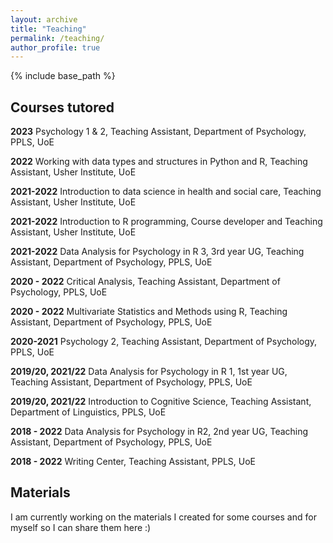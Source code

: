 ```yaml
---
layout: archive
title: "Teaching"
permalink: /teaching/
author_profile: true
---
```


{% include base_path %}


## Courses tutored

**2023** Psychology 1 & 2, Teaching Assistant, Department of Psychology, PPLS, UoE

**2022** Working with data types and structures in Python and R, Teaching Assistant, Usher Institute, UoE

**2021-2022** Introduction to data science in health and social care, Teaching Assistant, Usher Institute, UoE

**2021-2022** Introduction to R programming, Course developer and Teaching Assistant, Usher Institute, UoE

**2021-2022** Data Analysis for Psychology in R 3, 3rd year UG, Teaching Assistant, Department of Psychology, PPLS, UoE

**2020 - 2022** Critical Analysis, Teaching Assistant, Department of Psychology, PPLS, UoE

**2020 - 2022** Multivariate Statistics and Methods using R, Teaching Assistant, Department of Psychology, PPLS, UoE

**2020-2021** Psychology 2, Teaching Assistant, Department of Psychology, PPLS, UoE

**2019/20, 2021/22** Data Analysis for Psychology in R 1, 1st year UG, Teaching Assistant, Department of Psychology, PPLS, UoE

**2019/20, 2021/22** Introduction to Cognitive Science, Teaching Assistant, Department of Linguistics, PPLS, UoE

**2018 - 2022** Data Analysis for Psychology in R2, 2nd year UG, Teaching Assistant, Department of Psychology, PPLS, UoE

**2018 - 2022** Writing Center, Teaching Assistant,  PPLS, UoE

## Materials

I am currently working on the materials I created for some courses and for myself so I can share them here :)

